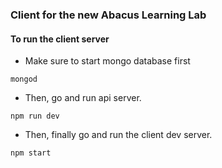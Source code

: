 ### Client for the new Abacus Learning Lab

#### To run the client server

* Make sure to start mongo database first
```
mongod
```
* Then, go and run api server.
```
npm run dev
```

* Then, finally go and run the client dev server.
```
npm start
```

